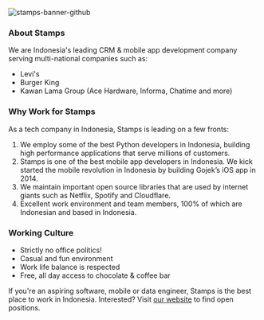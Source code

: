 ![stamps-banner-github](https://user-images.githubusercontent.com/188658/206082443-a2bd5313-8e21-45c2-a533-1095c99818f1.jpg)

### About Stamps
We are Indonesia's leading CRM & mobile app development company serving multi-national companies such as:
* Levi's
* Burger King 
* Kawan Lama Group (Ace Hardware, Informa, Chatime and more)

### Why Work for Stamps
As a tech company in Indonesia, Stamps is leading on a few fronts:
1. We employ some of the best Python developers in Indonesia, building high performance applications that serve millions of customers.
2. Stamps is one of the best mobile app developers in Indonesia. We kick started the mobile revolution in Indonesia by building Gojek’s iOS app in 2014.
3. We maintain important open source libraries that are used by internet giants such as Netflix, Spotify and Cloudflare.
4. Excellent work environment and team members, 100% of which are Indonesian and based in Indonesia.

### Working Culture
* Strictly no office politics!
* Casual and fun environment
* Work life balance is respected
* Free, all day access to chocolate & coffee bar

If you're an aspiring software, mobile or data engineer, Stamps is the best place to work in Indonesia. Interested? Visit [our website](https://about.stamps.id/careers/) to find open positions.

